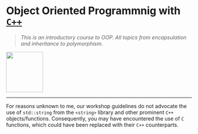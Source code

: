 # Object Oriented Programmnig with [`C++`](https://cplusplus.com/)
> *This is an introductory course to OOP. All topics from encapsulation and inheritance to polymorphism.*
<img src = "https://upload.wikimedia.org/wikipedia/commons/thumb/1/18/ISO_C%2B%2B_Logo.svg/1200px-ISO_C%2B%2B_Logo.svg.png" alt = " " width = "100" height = "110">

---------------------------------------------------------------------------------

For reasons unknown to me, our workshop guidelines do not advocate the use of `std::string` from the `<string>` library and other prominent `C++` objects/functions. Consequently, you may have encountered the use of `C` functions, which could have been replaced with their `C++` counterparts.
